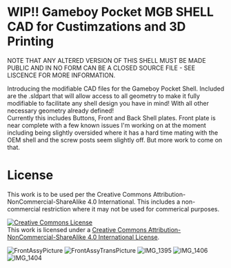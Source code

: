 # WIP!! Gameboy Pocket MGB SHELL CAD for Custimzations and 3D Printing
NOTE THAT ANY ALTERED VERSION OF THIS SHELL MUST BE MADE PUBLIC AND IN NO FORM CAN BE A CLOSED SOURCE FILE - SEE LISCENCE FOR MORE INFORMATION. 

Introducing the modifiable CAD files for the Gameboy Pocket Shell.  Included are the .sldpart that will allow access to all geometry to make it fully modifiable to facilitate any shell design you have in mind!  With all other necessary geometry already defined!  
Currently this includes Buttons, Front and Back Shell plates.  Front plate is near complete with a few known issues I'm working on at the moment including being slightly oversided where it has a hard time mating with the OEM shell and the screw posts seem slightly off.  But more work to come on that.  

# License
This work is to be used per the Creative Commons Attribution-NonCommercial-ShareAlike 4.0 International.  This includes a non-commercial restriction where it may not be used for commerical purposes.  

<a rel="license" href="http://creativecommons.org/licenses/by-nc-sa/4.0/"><img alt="Creative Commons License" style="border-width:0" src="https://i.creativecommons.org/l/by-nc-sa/4.0/88x31.png" /></a><br />This work is licensed under a <a rel="license" href="http://creativecommons.org/licenses/by-nc-sa/4.0/">Creative Commons Attribution-NonCommercial-ShareAlike 4.0 International License</a>.

![FrontAssyPicture](https://github.com/PizzaHandhelds/MGB-SHELL-CAD/assets/141514112/a297a933-1839-4a3a-9857-5c0965541c93)
![FrontAssyTransPicture](https://github.com/PizzaHandhelds/MGB-SHELL-CAD/assets/141514112/f397d772-ce12-417d-a307-9dc7dc9d0934)
![IMG_1395](https://github.com/PizzaHandhelds/MGB-SHELL-CAD/assets/141514112/c656ad06-b7e1-47dd-a622-acfc7bf95250)
![IMG_1406](https://github.com/PizzaHandhelds/MGB-SHELL-CAD/assets/141514112/9393e358-2bbc-46d0-a074-142dac5718a2)
![IMG_1404](https://github.com/PizzaHandhelds/MGB-SHELL-CAD/assets/141514112/a69059fb-3589-45e5-8f84-09cb8e979344)

